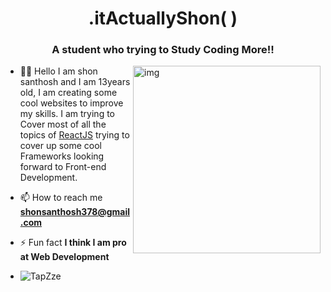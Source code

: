 <h1 align="center">.itActuallyShon( )</h1>
<h3 align="center">A student who trying to Study Coding More!!</h3>

<img align="right" alt="img" width="300px" src="https://github.com/itsMeShon/itsMeShon/blob/main/9d57b0fd7fe7545f931c45c6e894ea27-removebg.png">


- 👨‍💻 Hello I am shon santhosh and I am 13years old, I am creating some cool websites to improve my skills. I am trying to Cover most of all the topics of [ReactJS](https://reactjs.org) trying to cover up some cool Frameworks looking forward to Front-end Development.

- 📫 How to reach me **shonsanthosh378@gmail.com**

- ⚡ Fun fact **I think I am pro at Web Development**

- <p align="left"> <img src="https://komarev.com/ghpvc/?username=TapZze&label=Profile%20views&color=129e00&style=plastic" alt="TapZze" /> </p>

<!-- 
<p><img align="left" src="https://github-readme-stats.vercel.app/api/top-langs?username=itsMeShon&show_icons=true&locale=en&layout=compact" alt="TapZze" /></p
    
<p>&nbsp;<img align="center" src="https://github-readme-stats.vercel.app/api?username=itsMeShon&show_icons=true&locale=en" alt="itsMeShon" /></p> -->

<!-- <h3>Languages :</h3>
   
[![Python](https://img.shields.io/badge/Python-3776AB?style=for-the-badge&logo=python&logoColor=white)]()
[![HTML](https://img.shields.io/badge/HTML5-E34F26?style=for-the-badge&logo=html5&logoColor=white)]()
[![CSS](https://img.shields.io/badge/CSS3-1572B6?style=for-the-badge&logo=css3&logoColor=white)]()
[![JavaScript](https://img.shields.io/badge/JavaScript-323330?style=for-the-badge&logo=javascript&logoColor=F7DF1E)]()

<img align="right" alt="Coding" src="https://github-readme-streak-stats.herokuapp.com/?user=TapZze">

<h3>Frameworks :</h3>

[![NPM](https://img.shields.io/badge/npm-CB3837?style=for-the-badge&logo=npm&logoColor=white)]()
[![yarn](https://img.shields.io/badge/Yarn-2C8EBB?style=for-the-badge&logo=yarn&logoColor=white)]()
[![sass](https://img.shields.io/badge/Sass-CC6699?style=for-the-badge&logo=sass&logoColor=white)]()
[![ReactJS](https://img.shields.io/badge/React-20232A?style=for-the-badge&logo=react&logoColor=61DAFB)]()
[![bootstrap](https://img.shields.io/badge/Bootstrap-563D7C?style=for-the-badge&logo=bootstrap&logoColor=white)]()
[![django](https://img.shields.io/badge/Django-092E20?style=for-the-badge&logo=django&logoColor=white)]()

<h3>Cloud Host :</h3>

[![heroku](https://img.shields.io/badge/Heroku-430098?style=for-the-badge&logo=heroku&logoColor=white)]()
[![netlify](https://img.shields.io/badge/Netlify-00C7B7?style=for-the-badge&logo=netlify&logoColor=white)]()


<h3>Tools :</h3>

[![git](https://img.shields.io/badge/Git-F05032?style=for-the-badge&logo=git&logoColor=white)]()
[![github](https://img.shields.io/badge/Github-20232A?style=for-the-badge&logo=github&logoColor=white)]()

<h3>UI/UX design :</h3>

[![figma](https://img.shields.io/badge/Figma-F24E1E?style=for-the-badge&logo=figma&logoColor=white)]()

<h3>Attended Courses From (education) :</h3>

[![figma](https://img.shields.io/badge/Edx-193A3E?style=for-the-badge&logo=edx&logoColor=white)]()
[![figma](https://img.shields.io/badge/free%20code%20camp-27273D?style=for-the-badge&logo=freecodecamp&logoColor=white)]()

 -->
